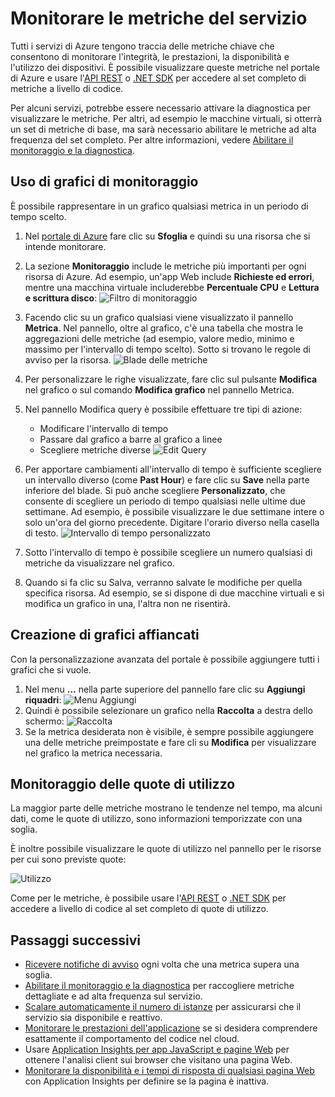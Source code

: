 <properties
	pageTitle="Monitorare le metriche del servizio in Microsoft Azure | Microsoft Azure"
	description="Informazioni su come personalizzare i grafici di monitoraggio in Azure."
	authors="stepsic-microsoft-com"
	manager="ronmart"
	editor=""
	services="monitoring"
    documentationCenter="monitoring"/>

<tags
	ms.service="monitoring"
	ms.workload="na"
	ms.tgt_pltfrm="na"
	ms.devlang="na"
	ms.topic="article"
	ms.date="09/08/2015"
	ms.author="stepsic"/>

# Monitorare le metriche del servizio

Tutti i servizi di Azure tengono traccia delle metriche chiave che consentono di monitorare l'integrità, le prestazioni, la disponibilità e l'utilizzo dei dispositivi. È possibile visualizzare queste metriche nel portale di Azure e usare l'[API REST](https://msdn.microsoft.com/library/azure/dn931930.aspx) o [.NET SDK](https://www.nuget.org/packages/Microsoft.Azure.Insights/) per accedere al set completo di metriche a livello di codice.

Per alcuni servizi, potrebbe essere necessario attivare la diagnostica per visualizzare le metriche. Per altri, ad esempio le macchine virtuali, si otterrà un set di metriche di base, ma sarà necessario abilitare le metriche ad alta frequenza del set completo. Per altre informazioni, vedere [Abilitare il monitoraggio e la diagnostica](insights-how-to-use-diagnostics.md).

## Uso di grafici di monitoraggio

È possibile rappresentare in un grafico qualsiasi metrica in un periodo di tempo scelto.

1. Nel [portale di Azure](https://portal.azure.com/) fare clic su **Sfoglia** e quindi su una risorsa che si intende monitorare.

2. La sezione **Monitoraggio** include le metriche più importanti per ogni risorsa di Azure. Ad esempio, un'app Web include **Richieste ed errori**, mentre una macchina virtuale includerebbe **Percentuale CPU** e **Lettura e scrittura disco**: ![Filtro di monitoraggio](./media/insights-how-to-customize-monitoring/Insights_MonitoringChart.png)

3. Facendo clic su un grafico qualsiasi viene visualizzato il pannello **Metrica**. Nel pannello, oltre al grafico, c'è una tabella che mostra le aggregazioni delle metriche (ad esempio, valore medio, minimo e massimo per l'intervallo di tempo scelto). Sotto si trovano le regole di avviso per la risorsa. ![Blade delle metriche](./media/insights-how-to-customize-monitoring/Insights_MetricBlade.png)

4. Per personalizzare le righe visualizzate, fare clic sul pulsante **Modifica** nel grafico o sul comando **Modifica grafico** nel pannello Metrica.

5. Nel pannello Modifica query è possibile effettuare tre tipi di azione:
    - Modificare l'intervallo di tempo
    - Passare dal grafico a barre al grafico a linee
    - Scegliere metriche diverse ![Edit Query](./media/insights-how-to-customize-monitoring/Insights_EditQuery.png)

6. Per apportare cambiamenti all'intervallo di tempo è sufficiente scegliere un intervallo diverso (come **Past Hour**) e fare clic su **Save** nella parte inferiore del blade. Si può anche scegliere **Personalizzato**, che consente di scegliere un periodo di tempo qualsiasi nelle ultime due settimane. Ad esempio, è possibile visualizzare le due settimane intere o solo un'ora del giorno precedente. Digitare l'orario diverso nella casella di testo. ![Intervallo di tempo personalizzato](./media/insights-how-to-customize-monitoring/Insights_CustomTime.png)

7. Sotto l'intervallo di tempo è possibile scegliere un numero qualsiasi di metriche da visualizzare nel grafico.

8. Quando si fa clic su Salva, verranno salvate le modifiche per quella specifica risorsa. Ad esempio, se si dispone di due macchine virtuali e si modifica un grafico in una, l'altra non ne risentirà.

## Creazione di grafici affiancati

Con la personalizzazione avanzata del portale è possibile aggiungere tutti i grafici che si vuole.

1. Nel menu **...** nella parte superiore del pannello fare clic su **Aggiungi riquadri**: ![Menu Aggiungi](./media/insights-how-to-customize-monitoring/Insights_AddMenu.png)
2. Quindi è possibile selezionare un grafico nella **Raccolta** a destra dello schermo: ![Raccolta](./media/insights-how-to-customize-monitoring/Insights_Gallery.png)
3. Se la metrica desiderata non è visibile, è sempre possibile aggiungere una delle metriche preimpostate e fare cli su **Modifica** per visualizzare nel grafico la metrica necessaria.

## Monitoraggio delle quote di utilizzo

La maggior parte delle metriche mostrano le tendenze nel tempo, ma alcuni dati, come le quote di utilizzo, sono informazioni temporizzate con una soglia.

È inoltre possibile visualizzare le quote di utilizzo nel pannello per le risorse per cui sono previste quote:

![Utilizzo](./media/insights-how-to-customize-monitoring/Insights_UsageChart.png)

Come per le metriche, è possibile usare l'[API REST](https://msdn.microsoft.com/library/azure/dn931963.aspx) o [.NET SDK](https://www.nuget.org/packages/Microsoft.Azure.Insights/) per accedere a livello di codice al set completo di quote di utilizzo.

## Passaggi successivi

* [Ricevere notifiche di avviso](insights-receive-alert-notifications.md) ogni volta che una metrica supera una soglia.
* [Abilitare il monitoraggio e la diagnostica](insights-how-to-use-diagnostics.md) per raccogliere metriche dettagliate e ad alta frequenza sul servizio.
* [Scalare automaticamente il numero di istanze](insights-how-to-scale.md) per assicurarsi che il servizio sia disponibile e reattivo.
* [Monitorare le prestazioni dell'applicazione](insights-perf-analytics.md) se si desidera comprendere esattamente il comportamento del codice nel cloud.
* Usare [Application Insights per app JavaScript e pagine Web](../application-insights/app-insights-web-track-usage.md) per ottenere l'analisi client sui browser che visitano una pagina Web.
* [Monitorare la disponibilità e i tempi di risposta di qualsiasi pagina Web](../application-insights/app-insights-monitor-web-app-availability.md) con Application Insights per definire se la pagina è inattiva.

<!---HONumber=AcomDC_0803_2016-->